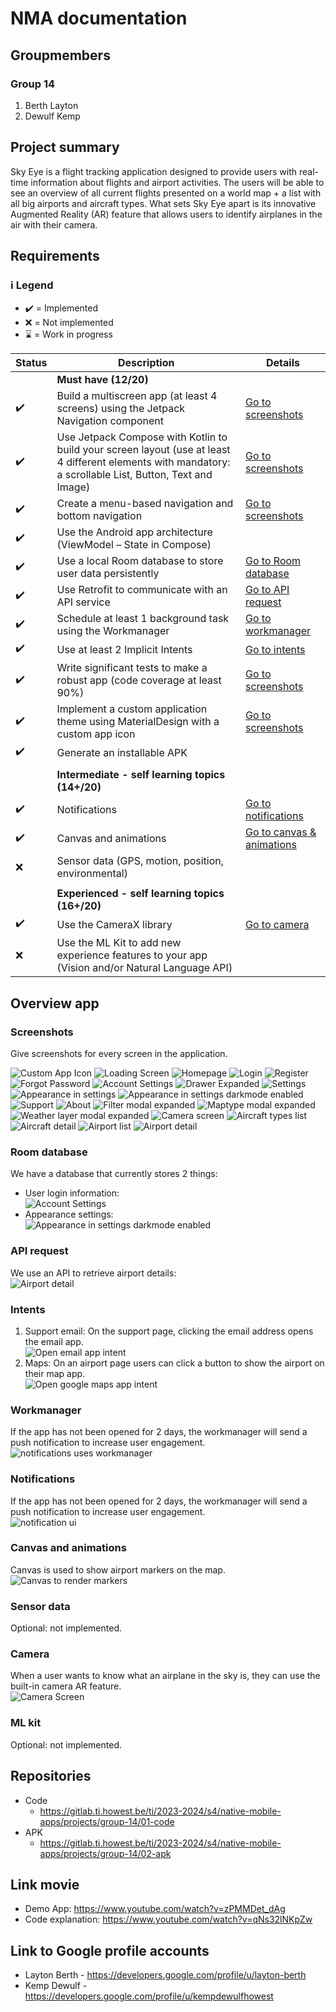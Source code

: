 # <Projectname> NMA documentation

## Groupmembers
### Group 14
1. Berth Layton
2. Dewulf Kemp

## Project summary
Sky Eye is a flight tracking application designed to provide users with real-time
information about flights and airport activities. The users will be able to see an overview
of all current flights presented on a world map + a list with all big airports and aircraft types. What sets Sky Eye apart is its innovative
Augmented Reality (AR) feature that allows users to identify airplanes in the air with their
camera.

## Requirements
### ℹ️ Legend
- :heavy_check_mark: = Implemented
- :x: = Not implemented
- :hourglass: = Work in progress


|Status|Description|Details|
|---|---|---|
||**Must have (12/20)**||
|:heavy_check_mark:| Build a multiscreen app (at least 4 screens) using the Jetpack Navigation component | [Go to screenshots](#screenshots)
|:heavy_check_mark:| Use Jetpack Compose with Kotlin to build your screen layout (use at least 4 different elements with mandatory: a scrollable List, Button, Text and Image) | [Go to screenshots](#screenshots)
|:heavy_check_mark:| Create a menu-based navigation and bottom navigation | [Go to screenshots](#screenshots)
|:heavy_check_mark:| Use the Android app architecture (ViewModel – State in Compose)
|:heavy_check_mark:| Use a local Room database to store user data persistently | [Go to Room database](#room-database)
|:heavy_check_mark:| Use Retrofit to communicate with an API service | [Go to API request](#api-request)
|:heavy_check_mark:| Schedule at least 1 background task using the Workmanager | [Go to workmanager](#workmanager)
|:heavy_check_mark:| Use at least 2 Implicit Intents | [Go to intents](#intents)
|:heavy_check_mark:| Write significant tests to make a robust app (code coverage at least 90%) | [Go to screenshots](#screenshots)
|:heavy_check_mark:| Implement a custom application theme using MaterialDesign with a custom app icon | [Go to screenshots](#screenshots)
|:heavy_check_mark:| Generate an installable APK
||
|| **Intermediate - self learning topics (14+/20)**
|:heavy_check_mark:| Notifications | [Go to notifications](#notifications)
|:heavy_check_mark:| Canvas and animations | [Go to canvas & animations](#canvas-and-animations)
|:x:| Sensor data (GPS, motion, position, environmental)
|||
||**Experienced - self learning topics (16+/20)**
|:heavy_check_mark:| Use the CameraX library | [Go to camera](#camera)
|:x:| Use the ML Kit to add new experience features to your app (Vision and/or Natural Language API)

## Overview app
### Screenshots
Give screenshots for every screen in the application.

![Custom App Icon](ReadmeImages/custom-app-icon.png)
![Loading Screen](ReadmeImages/loading-screen.png)
![Homepage](ReadmeImages/homepage.png)
![Login](ReadmeImages/loginscreen.png)
![Register](ReadmeImages/registerscreen.png)
![Forgot Password](ReadmeImages/forgotpasswordscreen.png)
![Account Settings](ReadmeImages/accountsettingsscreen.png)
![Drawer Expanded](ReadmeImages/drawerexpandedscreen.png)
![Settings](ReadmeImages/settingsscreen.png)
![Appearance in settings](ReadmeImages/appearancesettingsscreen.png)
![Appearance in settings darkmode enabled](ReadmeImages/appearancesettingsscreendarkmode.png)
![Support](ReadmeImages/supportscreen.png)
![About](ReadmeImages/aboutscreen.png)
![Filter modal expanded](ReadmeImages/filtermodalexpandedscreen.png)
![Maptype modal expanded](ReadmeImages/maptypemodalexpandedscreen.png)
![Weather layer modal expanded](ReadmeImages/weatherlayermodalexpandedscreen.png)
![Camera screen](ReadmeImages/camerascreen.png)
![Aircraft types list](ReadmeImages/aircrafttypelistscreen.png)
![Aircraft detail](ReadmeImages/aircraftdetailscreen.png)
![Airport list](ReadmeImages/airportlistscreen.png)
![Airport detail](ReadmeImages/airportdetailscreen.png)

### Room database
We have a database that currently stores 2 things:
- User login information:\
![Account Settings](ReadmeImages/accountsettingsscreen.png)
- Appearance settings:\
![Appearance in settings darkmode enabled](ReadmeImages/appearancesettingsscreendarkmode.png)

### API request
We use an API to retrieve airport details: \
![Airport detail](ReadmeImages/airportdetailscreen.png)

### Intents
1. Support email: On the support page, clicking the email address opens the email app.\
![Open email app intent](ReadmeImages/intent-gmail.png)
2. Maps: On an airport page users can click a button to show the airport on their map app.\
![Open google maps app intent](ReadmeImages/intent-googlemaps.png)

### Workmanager
If the app has not been opened for 2 days, the workmanager will send a push notification to increase user engagement.
![notifications uses workmanager](ReadmeImages/notification.png)

### Notifications
If the app has not been opened for 2 days, the workmanager will send a push notification to increase user engagement.\
![notification ui](ReadmeImages/notification.png)

### Canvas and animations
Canvas is used to show airport markers on the map.\
![Canvas to render markers](ReadmeImages/canvas-markers.png)

### Sensor data
Optional: not implemented.

### Camera
When a user wants to know what an airplane in the sky is, they can use the built-in camera AR feature.\
![Camera Screen](ReadmeImages/camerascreen.png)

### ML kit
Optional: not implemented.

## Repositories
- Code
  - https://gitlab.ti.howest.be/ti/2023-2024/s4/native-mobile-apps/projects/group-14/01-code
- APK
  - https://gitlab.ti.howest.be/ti/2023-2024/s4/native-mobile-apps/projects/group-14/02-apk

## Link movie
- Demo App: https://www.youtube.com/watch?v=zPMMDet_dAg
- Code explanation: https://www.youtube.com/watch?v=qNs32lNKpZw

## Link to Google profile accounts
- Layton Berth - https://developers.google.com/profile/u/layton-berth
- Kemp Dewulf - https://developers.google.com/profile/u/kempdewulfhowest
